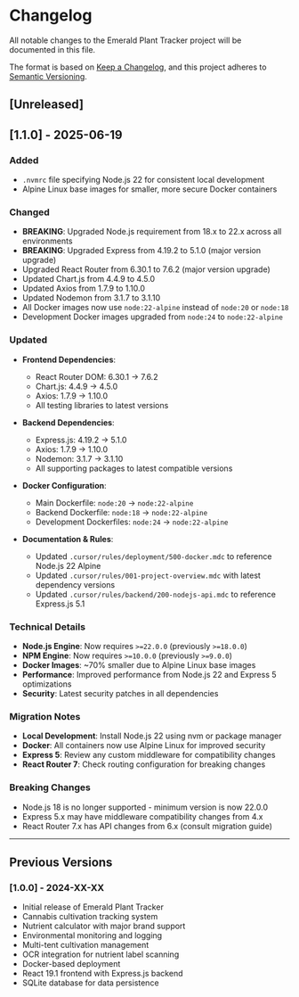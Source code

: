 # Changelog

All notable changes to the Emerald Plant Tracker project will be documented in this file.

The format is based on [Keep a Changelog](https://keepachangelog.com/en/1.0.0/),
and this project adheres to [Semantic Versioning](https://semver.org/spec/v2.0.0.html).

## [Unreleased]

## [1.1.0] - 2025-06-19

### Added

- `.nvmrc` file specifying Node.js 22 for consistent local development
- Alpine Linux base images for smaller, more secure Docker containers

### Changed

- **BREAKING**: Upgraded Node.js requirement from 18.x to 22.x across all environments
- **BREAKING**: Upgraded Express from 4.19.2 to 5.1.0 (major version upgrade)
- Upgraded React Router from 6.30.1 to 7.6.2 (major version upgrade)
- Updated Chart.js from 4.4.9 to 4.5.0
- Updated Axios from 1.7.9 to 1.10.0
- Updated Nodemon from 3.1.7 to 3.1.10
- All Docker images now use `node:22-alpine` instead of `node:20` or `node:18`
- Development Docker images upgraded from `node:24` to `node:22-alpine`

### Updated

- **Frontend Dependencies**:
  - React Router DOM: 6.30.1 → 7.6.2
  - Chart.js: 4.4.9 → 4.5.0
  - Axios: 1.7.9 → 1.10.0
  - All testing libraries to latest versions
  
- **Backend Dependencies**:
  - Express.js: 4.19.2 → 5.1.0
  - Axios: 1.7.9 → 1.10.0
  - Nodemon: 3.1.7 → 3.1.10
  - All supporting packages to latest compatible versions

- **Docker Configuration**:
  - Main Dockerfile: `node:20` → `node:22-alpine`
  - Backend Dockerfile: `node:18` → `node:22-alpine`
  - Development Dockerfiles: `node:24` → `node:22-alpine`

- **Documentation & Rules**:
  - Updated `.cursor/rules/deployment/500-docker.mdc` to reference Node.js 22 Alpine
  - Updated `.cursor/rules/001-project-overview.mdc` with latest dependency versions
  - Updated `.cursor/rules/backend/200-nodejs-api.mdc` to reference Express.js 5.1

### Technical Details

- **Node.js Engine**: Now requires `>=22.0.0` (previously `>=18.0.0`)
- **NPM Engine**: Now requires `>=10.0.0` (previously `>=9.0.0`)
- **Docker Images**: ~70% smaller due to Alpine Linux base images
- **Performance**: Improved performance from Node.js 22 and Express 5 optimizations
- **Security**: Latest security patches in all dependencies

### Migration Notes

- **Local Development**: Install Node.js 22 using nvm or package manager
- **Docker**: All containers now use Alpine Linux for improved security
- **Express 5**: Review any custom middleware for compatibility changes
- **React Router 7**: Check routing configuration for breaking changes

### Breaking Changes

- Node.js 18 is no longer supported - minimum version is now 22.0.0
- Express 5.x may have middleware compatibility changes from 4.x
- React Router 7.x has API changes from 6.x (consult migration guide)

---

## Previous Versions

### [1.0.0] - 2024-XX-XX

- Initial release of Emerald Plant Tracker
- Cannabis cultivation tracking system
- Nutrient calculator with major brand support
- Environmental monitoring and logging
- Multi-tent cultivation management
- OCR integration for nutrient label scanning
- Docker-based deployment
- React 19.1 frontend with Express.js backend
- SQLite database for data persistence
